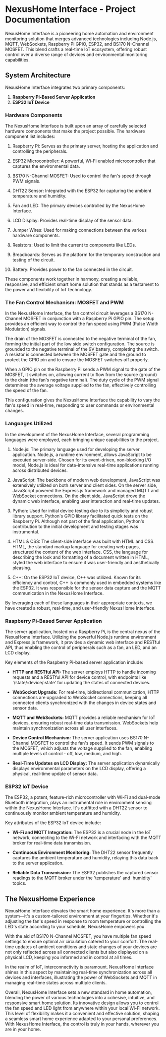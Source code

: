 # NexusHome Interface - Project Documentation

NexusHome Interface is a pioneering home automation and environment monitoring solution that merges advanced technologies including Node.js, MQTT, WebSockets, Raspberry Pi GPIO, ESP32, and BS170 N-Channel MOSFET. This blend crafts a real-time IoT ecosystem, offering robust control over a diverse range of devices and environmental monitoring capabilities.

## System Architecture 

NexusHome Interface integrates two primary components:

1. **Raspberry Pi-Based Server Application**
2. **ESP32 IoT Device**

### Hardware Components
The NexusHome Interface is built upon an array of carefully selected hardware components that make the project possible. The hardware component list includes:

1. Raspberry Pi: Serves as the primary server, hosting the application and controlling the peripherals.

2. ESP32 Microcontroller: A powerful, Wi-Fi enabled microcontroller that captures the environmental data.

3. BS170 N-Channel MOSFET: Used to control the fan's speed through PWM signals.

4. DHT22 Sensor: Integrated with the ESP32 for capturing the ambient temperature and humidity.

5. Fan and LED: The primary devices controlled by the NexusHome Interface.

6. LCD Display: Provides real-time display of the sensor data.

7. Jumper Wires: Used for making connections between the various hardware components.

8. Resistors: Used to limit the current to components like LEDs.

9. Breadboards: Serves as the platform for the temporary construction and testing of the circuit.

10. Battery: Provides power to the fan connected in the circuit.

These components work together in harmony, creating a reliable, responsive, and efficient smart home solution that stands as a testament to the power and flexibility of IoT technology.

### The Fan Control Mechanism: MOSFET and PWM

In the NexusHome Interface, the fan control circuit leverages a BS170 N-Channel MOSFET in conjunction with a Raspberry Pi GPIO pin. The setup provides an efficient way to control the fan speed using PWM (Pulse Width Modulation) signals.

The drain of the MOSFET is connected to the negative terminal of the fan, forming the initial part of the low side switch configuration. The source is grounded to the negative terminal of the 9V battery, completing the switch. A resistor is connected between the MOSFET gate and the ground to protect the GPIO pin and to ensure the MOSFET switches off properly.

When a GPIO pin on the Raspberry Pi sends a PWM signal to the gate of the MOSFET, it switches on, allowing current to flow from the source (ground) to the drain (the fan's negative terminal). The duty cycle of the PWM signal determines the average voltage supplied to the fan, effectively controlling the speed of the fan.

This configuration gives the NexusHome Interface the capability to vary the fan's speed in real-time, responding to user commands or environmental changes.

### Languages Utilized
In the development of the NexusHome Interface, several programming languages were employed, each bringing unique capabilities to the project.

1. Node.js: The primary language used for developing the server application. Node.js, a runtime environment, allows JavaScript to be executed server-side. Chosen for its event-driven, non-blocking I/O model, Node.js is ideal for data-intensive real-time applications running across distributed devices.

2. JavaScript: The backbone of modern web development, JavaScript was extensively utilized on both server and client sides. On the server side, JavaScript powered the Express.js framework and managed MQTT and WebSocket connections. On the client side, JavaScript drove the dynamic web interface, enabling user interaction and real-time updates.

3. Python: Used for initial device testing due to its simplicity and robust library support. Python's GPIO library facilitated quick tests on the Raspberry Pi. Although not part of the final application, Python's contribution to the initial development and testing stages was instrumental.

4. HTML & CSS: The client-side interface was built with HTML and CSS. HTML, the standard markup language for creating web pages, structured the content of the web interface. CSS, the language for describing the look and formatting of a document written in HTML, styled the web interface to ensure it was user-friendly and aesthetically pleasing.

5. C++: On the ESP32 IoT device, C++ was utilized. Known for its efficiency and control, C++ is commonly used in embedded systems like the ESP32. It was responsible for the sensor data capture and the MQTT communication in the NexusHome Interface.

By leveraging each of these languages in their appropriate contexts, we have created a robust, real-time, and user-friendly NexusHome Interface.

### Raspberry Pi-Based Server Application

The server application, hosted on a Raspberry Pi, is the central nexus of the NexusHome Interface. Utilizing the powerful Node.js runtime environment and Express.js framework, it provides a dynamic web interface and RESTful API, thus enabling the control of peripherals such as a fan, an LED, and an LCD display.

Key elements of the Raspberry Pi-based server application include:

* **HTTP and RESTful API:** The server employs HTTP to handle incoming requests and a RESTful API for device control, with endpoints like '/state/:device/:state' for updating the states of connected devices.

* **WebSocket Upgrade:** For real-time, bidirectional communication, HTTP connections are upgraded to WebSocket connections, keeping all connected clients synchronized with the changes in device states and sensor data.

* **MQTT and WebSockets:** MQTT provides a reliable mechanism for IoT devices, ensuring robust real-time data transmission. WebSockets help maintain synchronization across all user interfaces.

* **Device Control Mechanism:** The server application uses BS170 N-Channel MOSFET to control the fan's speed. It sends PWM signals to the MOSFET, which adjusts the voltage supplied to the fan, enabling multiple levels of control - off, low, medium, and high.

* **Real-Time Updates on LCD Display:** The server application dynamically displays environmental parameters on the LCD display, offering a physical, real-time update of sensor data.

### ESP32 IoT Device

The ESP32, a potent, feature-rich microcontroller with Wi-Fi and dual-mode Bluetooth integration, plays an instrumental role in environment sensing within the NexusHome Interface. It's outfitted with a DHT22 sensor to continuously monitor ambient temperature and humidity.

Key attributes of the ESP32 IoT device include:

* **Wi-Fi and MQTT Integration:** The ESP32 is a crucial node in the IoT network, connecting to the Wi-Fi network and interfacing with the MQTT broker for real-time data transmission.

* **Continuous Environment Monitoring:** The DHT22 sensor frequently captures the ambient temperature and humidity, relaying this data back to the server application.

* **Reliable Data Transmission:** The ESP32 publishes the captured sensor readings to the MQTT broker under the 'temperature' and 'humidity' topics.

## The NexusHome Experience

NexusHome Interface elevates the smart home experience. It's more than a system—it's a custom-tailored environment at your fingertips. Whether it's adjusting the fan's speed in response to room temperature or controlling the LED's state according to your schedule, NexusHome empowers you.

With the aid of BS170 N-Channel MOSFET, you have multiple fan speed settings to ensure optimal air circulation catered to your comfort. The real-time updates of ambient conditions and state changes of your devices are not only reflected across all connected clients but also displayed on a physical LCD, keeping you informed and in control at all times.

In the realm of IoT, interconnectivity is paramount. NexusHome Interface shines in this aspect by maintaining real-time synchronization across all devices and interfaces, illustrating the power of WebSockets and MQTT in managing real-time states across multiple clients.

Overall, NexusHome Interface sets a new standard in home automation, blending the power of various technologies into a cohesive, intuitive, and responsive smart home solution. Its innovative design allows you to control the fan speed and LED light from anywhere within your local Wi-Fi network. This level of flexibility makes it a convenient and effective solution, shaping a seamless smart home experience adapted to your personal preferences. With NexusHome Interface, the control is truly in your hands, wherever you are in your home.
